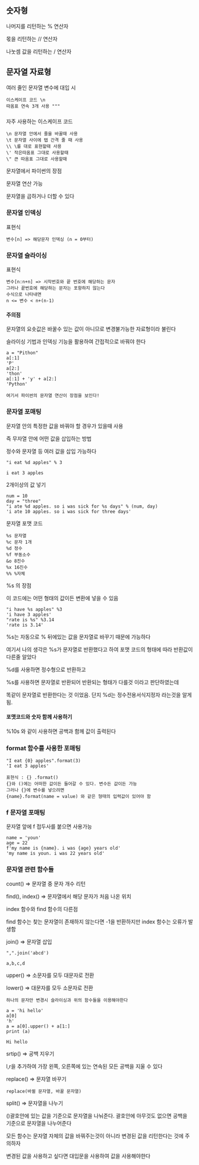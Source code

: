 ## 숫자형
나머지를 리턴하는 % 연산자

몫을 리턴하는 // 연산자

나눗셈 값을 리턴하는 / 연산자 

## 문자열 자료형
여러 줄인 문자열 변수에 대입 시

```
이스케이프 코드 \n
따옴표 연속 3개 사용 """
```
###
자주 사용하는 이스케이프 코드
```
\n 문자열 안에서 줄을 바꿀때 사용
\t 문자열 사이에 탭 간격 줄 때 사용
\\ \를 대로 표현할때 사용
\' 작은따옴표 그대로 사용할때 
\" 큰 따옴표 그대로 사용할때
```

문자열에서 파이썬의 장점 

문자열 연산 가능

문자열을 곱하거나 더할 수 있다

### 문자열 인덱싱
표현식
```
변수[n] => 해당문자 인덱싱 (n = 0부터)
```

### 문자열 슬라이싱
표현식
```
변수[n:n+n] => 시작번호와 끝 번호에 해당하는 문자
그러나 끝번호에 해당하는 문자는 포항하지 않는다
수식으로 나타내면
n <= 변수 < n+(n-1)
```

#### 주의점
문자열의 요솟값은 바꿀수 있는 값이 아니므로 변경불가능한 자료형이라 불린다

슬라이싱 기법과 인덱싱 기능을 활용하여 간접적으로 바꿔야 한다
```
a = "Pithon"
a[:1]
'P'
a[2:]
'thon'
a[:1] + 'y' + a[2:]
'Python'

여기서 파이썬의 문자열 연산이 장점을 보인다!
```

### 문자열 포매팅
문자열 안의 특정한 값을 바꿔야 할 경우가 있을때 사용

즉 무자열 안에 어떤 값을 삽입하는 방법

정수와 문자열 등 여러 값을 삽입 가능하다

```
"i eat %d apples" % 3

i eat 3 apples
```

2개이상의 값 넣기
```
num = 10
day = "three"
"i ate %d apples. so i was sick for %s days" % (num, day)
'i ate 10 apples. so i was sick for three days'
```

문자열 포맷 코드
```
%s 문자열
%c 문자 1개
%d 정수
%f 부동소수
&o 8진수
%x 16진수
%% %자체
```

%s 의 장점

이 코드에는 어떤 형태의 값이든 변환에 넣을 수 있음
```
"i have %s apples" %3
'i have 3 apples'
"rate is %s" %3.14
'rate is 3.14'
```
%s는 자동으로 % 뒤에있는 값을 문자열로 바꾸기 때문에 가능하다

여기서 나의 생각은 %s가 문자열로 반환했다고 하여 포맷 코드의 형태에 따라 반환값이 다른줄 알았다

%d를 사용하면 정수형으로 반환하고

%s를 사용하면 문자열로 반환되어 반환되는 형태가 다를것 이라고 판단하였는데

똑같이 문자열로 반환한다는 것 이었음. 단지 %d는 정수전용서식지정자 라는것을 알게 됨.

#### 포맷코드와 숫자 함께 사용하기

%10s 와 같이 사용하면 공백과 함께 값이 출력된다

### format 함수를 사용한 포매팅
```
"I eat {0} apples".format(3)
'I eat 3 apples'

표현식 : {} .format()
{}와 ()에는 어떠한 값이든 들어갈 수 있다. 변수든 값이든 가능
그러나 {}에 변수를 넣으려면
{name}.format(name = value) 와 같은 형태의 입력값이 있어야 함
```

### f 문자열 포매팅
문자열 앞에 f 접두사를 붙으면 사용가능 
```
name = 'youn'
age = 22
f'my name is {name}. i was {age} years old'
'my name is youn. i was 22 years old'
```

### 문자열 관련 함수들
count() => 문자열 중 문자 개수 리턴

find(), index() => 문자열에서 해당 문자가 처음 나온 위치

index 함수와 find 함수의 다른점

find 함수는 찾는 문자열이 존재하지 않는다면 -1을 반환하지만 index 함수는 오류가 발생함

join() => 문자열 삽입
```
",".join('abcd')

a,b,c,d
```

upper() => 소문자를 모두 대문자로 전환

lower() => 대문자를 모두 소문자로 전환

```
하나의 문자만 변경시 슬라이싱과 위의 함수들을 이용해야한다

a = 'hi hello'
a[0]
'h'
a = a[0].upper() + a[1:]
print (a)

Hi hello
```

srtip() => 공백 지우기

l,r을 추가하여 가장 왼쪽, 오른쪽에 있는 연속된 모든 공백을 지울 수 있다

replace() => 문자열 바꾸기
```
replace(바뀔 문자열, 바꿀 문자열)
```

split() => 문자열을 나누기

()괄호안에 있는 값을 기준으로 문자열을 나눠준다. 괄호안에 아무것도 없으면 공백을 기준으로 문자열을 나누어준다

모든 함수는 문자열 자체의 값을 바꿔주는것이 아니라 변경된 값을 리턴한다는 것에 주의하자

변경된 값을 사용하고 싶다면 대입문을 사용하여 값을 사용해야한다

















